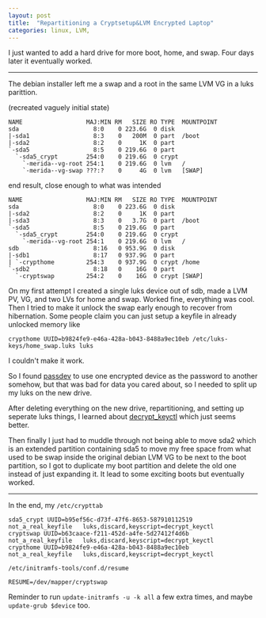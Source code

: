 ```yaml
---
layout: post
title:  "Repartitioning a Cryptsetup&LVM Encrypted Laptop"
categories: linux, LVM, 
---
```


I just wanted to add a hard drive for more boot, home, and swap.
Four days later it eventually worked.
<!--excerpt-->
---
The debian installer left me a swap and a root in the same LVM VG in a luks parittion.

(recreated vaguely initial state)
```
NAME                  MAJ:MIN RM   SIZE RO TYPE  MOUNTPOINT
sda                     8:0    0 223.6G  0 disk
|-sda1                  8:3    0   200M  0 part  /boot
|-sda2                  8:2    0     1K  0 part
`-sda5                  8:5    0 219.6G  0 part
  `-sda5_crypt        254:0    0 219.6G  0 crypt
    `-merida--vg-root 254:1    0 219.6G  0 lvm   /
    `-merida--vg-swap ???:?    0     4G  0 lvm   [SWAP]
```

end result, close enough to what was intended
```
NAME                  MAJ:MIN RM   SIZE RO TYPE  MOUNTPOINT
sda                     8:0    0 223.6G  0 disk
|-sda2                  8:2    0     1K  0 part
|-sda3                  8:3    0   3.7G  0 part  /boot
`-sda5                  8:5    0 219.6G  0 part
  `-sda5_crypt        254:0    0 219.6G  0 crypt
    `-merida--vg-root 254:1    0 219.6G  0 lvm   /
sdb                     8:16   0 953.9G  0 disk
|-sdb1                  8:17   0 937.9G  0 part
| `-crypthome         254:3    0 937.9G  0 crypt /home
`-sdb2                  8:18   0    16G  0 part
  `-cryptswap         254:2    0    16G  0 crypt [SWAP]
```


On my first attempt I created a single luks device out of sdb, made a LVM PV, VG, and two LVs for home and swap.
Worked fine, everything was cool.
Then I tried to make it unlock the swap early enough to recover from hibernation.
Some people claim you can just setup a keyfile in already unlocked memory like
```
crypthome UUID=b9824fe9-e46a-428a-b043-8488a9ec10eb /etc/luks-keys/home_swap.luks luks
```
I couldn't make it work.

So I found
[passdev](https://cryptsetup-team.pages.debian.net/cryptsetup/README.initramfs.html#the-decrypt_derived-keyscript)
to use one encrypted device as the password to another somehow, but that was bad for data you cared about, so I needed to split up my luks on the new drive.


After deleting everything on the new drive, repartitioning, and setting up seperate luks things, I learned about
[decrypt_keyctl](https://cryptsetup-team.pages.debian.net/cryptsetup/README.keyctl.html)
which just seems better.


Then finally I just had to muddle through not being able to move sda2 which is an extended partition containing sda5 to move my free space from what used to be swap inside the original debian LVM VG to be next to the boot partition, so I got to duplicate my boot partition and delete the old one instead of just expanding it.
It lead to some exciting boots but eventually worked.

---

In the end, my `/etc/crypttab`
```
sda5_crypt UUID=b95ef56c-d73f-47f6-8653-587910112519  not_a_real_keyfile   luks,discard,keyscript=decrypt_keyctl
cryptswap UUID=b63caace-f211-452d-a4fe-5d27412f4d6b   not_a_real_keyfile   luks,discard,keyscript=decrypt_keyctl
crypthome UUID=b9824fe9-e46a-428a-b043-8488a9ec10eb   not_a_real_keyfile   luks,discard,keyscript=decrypt_keyctl
```

`/etc/initramfs-tools/conf.d/resume`
```
RESUME=/dev/mapper/cryptswap
```
Reminder to run `update-initramfs -u -k all` a few extra times, and maybe `update-grub $device` too.
